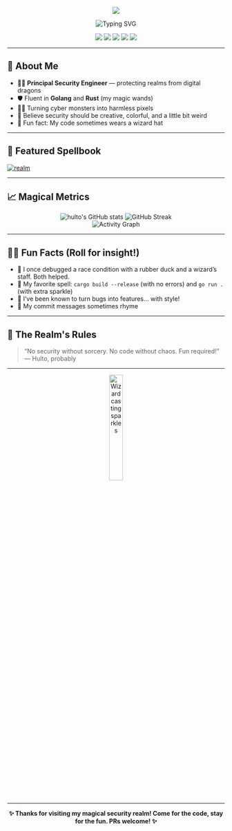 <!-- ATTENTION-GRABBING BANNER -->
<p align="center">
  <img src="https://capsule-render.vercel.app/api?type=waving&color=gradient&height=200&section=header&text=✨%20Welcome%20to%20Hulto's%20Realm!%20✨&fontSize=45&fontAlignY=40&desc=🔐%20Security%20Sorcery%20%7C%20Golang%20%26%20Rust%20Wizardry%20%7C%20Fun%20Guaranteed%20🪄&descAlignY=70&descAlign=62"/>
</p>

<!-- ANIMATED INTRO -->
<p align="center">
  <img src="https://readme-typing-svg.demolab.com?font=Fira+Code&weight=900&pause=900&color=FEC53B&background=00000000&center=true&vCenter=true&width=650&lines=Hey%2C+I'm+%F0%9F%A7%99%EF%B8%8F+Hulto%2C+Principal+Security+Engineer!;I+cast+spells+in+Golang+and+Rust+%F0%9F%A7%91%F0%9F%AA%84;Welcome+to+my+magical+security+dojo!+%E2%9C%A8" alt="Typing SVG" />
</p>

<!-- BADGES OF MAGIC -->
<p align="center">
  <img src="https://img.shields.io/badge/Security%20Wizard-%F0%9F%A7%99%EF%B8%8F%20%F0%9F%94%91-6F42C1?style=for-the-badge" />
  <img src="https://img.shields.io/badge/Golang-%2300ADD8.svg?style=for-the-badge&logo=go&logoColor=white" />
  <img src="https://img.shields.io/badge/Rust-%23000000.svg?style=for-the-badge&logo=rust&logoColor=white" />
  <img src="https://img.shields.io/badge/Fun%20Level-Over%209%2C000%2B-%23FF69B4?style=for-the-badge"/>
  <img src="https://img.shields.io/badge/Realm%20Master-%F0%9F%91%BB%20%F0%9F%A7%AA-FFD700?style=for-the-badge"/>
</p>

---

## 🎉 About Me

- 🧙‍♂️ **Principal Security Engineer** — protecting realms from digital dragons
- 🛡️ Fluent in **Golang** and **Rust** (my magic wands)
- 🦸‍♂️ Turning cyber monsters into harmless pixels
- 🧩 Believe security should be creative, colorful, and a little bit weird
- 🌈 Fun fact: My code sometimes wears a wizard hat

---

## 🦄 Featured Spellbook

[![realm](https://github-readme-stats.vercel.app/api/pin/?username=spellshift&repo=realm&theme=tokyonight)](https://github.com/spellshift/realm)

---

## 📈 Magical Metrics

<p align="center">
  <img src="https://github-readme-stats.vercel.app/api?username=hulto&show_icons=true&theme=tokyonight&hide=stars" alt="hulto's GitHub stats" />
  <img src="https://github-readme-streak-stats.herokuapp.com/?user=hulto&theme=tokyonight" alt="GitHub Streak" /><br>
  <img src="https://github-readme-activity-graph.vercel.app/graph?username=hulto&theme=rogue" alt="Activity Graph" />
</p>

---

## 🧙‍♂️ Fun Facts (Roll for insight!)

- 🎲 I once debugged a race condition with a rubber duck and a wizard’s staff. Both helped.
- 🏰 My favorite spell: `cargo build --release` (with no errors) and `go run .` (with extra sparkle)
- 👾 I’ve been known to turn bugs into features... with style!
- 🎩 My commit messages sometimes rhyme

---

## 🧪 The Realm's Rules

> “No security without sorcery. No code without chaos. Fun required!” — Hulto, probably

---

<p align="center">
  <img src="https://media.giphy.com/media/j2pOGeGYKe2xCCKwfi/giphy.gif" alt="Wizard casting sparkles" width="25%" />
</p>

---

<p align="center">
  <b>✨ Thanks for visiting my magical security realm! Come for the code, stay for the fun. PRs welcome! ✨</b>
</p>
